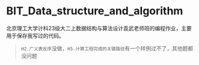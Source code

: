 # BIT_Data_structure_and_algorithm

北京理工大学计科23级大二上数据结构与算法设计袁武老师班的编程作业，主要用于保存我写过的代码。

> `H2.广义表反序`没做，`H5.计算工程完成的关键路径`有一个样例过不了，其他题都没问题

